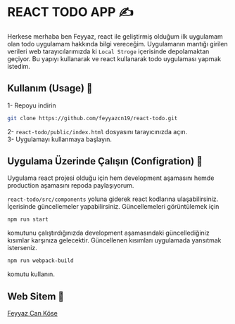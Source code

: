 # REACT TODO APP ✍

Herkese merhaba ben Feyyaz, react ile geliştirmiş olduğum ilk uygulamam olan todo uygulamam hakkında bilgi vereceğim. Uygulamanın mantığı girilen verileri web tarayıcılarımızda ki ```Local Stroge``` içerisinde depolamaktan geçiyor. Bu yapıyı kullanarak ve react kullanarak todo uygulaması yapmak istedim. 

## Kullanım (Usage) 🎉

1- Repoyu indirin

```bash
git clone https://github.com/feyyazcn19/react-todo.git
```
2- ```react-todo/public/index.html``` dosyasını tarayıcınızda açın. \
3- Uygulamayı kullanmaya başlayın. 

## Uygulama Üzerinde Çalışın (Configration) 🏸
Uygulama react projesi olduğu için hem development aşamasını hemde production aşamasını repoda paylaşıyorum. 

```react-todo/src/components```
yoluna giderek react kodlarına ulaşabilirsiniz. İçerisinde güncellemeler yapabilirsiniz.
Güncellemeleri görüntülemek için
```bash
npm run start
```
komutunu çalıştırdığınızda development aşamasındaki güncellediğiniz kısımlar karşınıza gelecektir. Güncellenen kısımları uygulamada yansıtmak isterseniz.

```bash
npm run webpack-build
```
komutu kullanın.

## Web Sitem 📌
[Feyyaz Can Köse](https://feyyazcankose.com)
